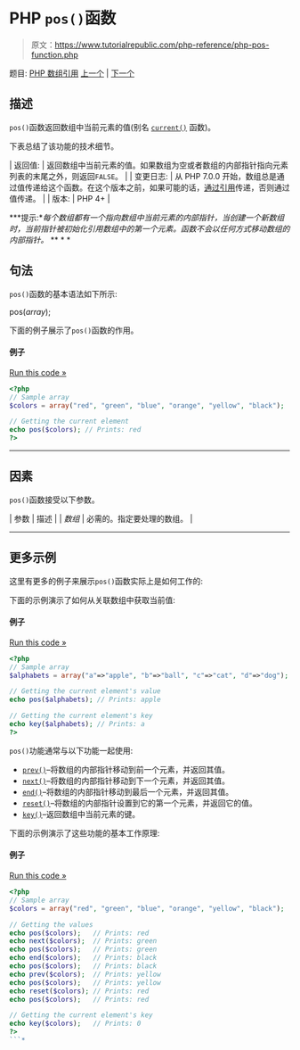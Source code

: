 # PHP `pos()`函数

> 原文：<https://www.tutorialrepublic.com/php-reference/php-pos-function.php>

题目: [PHP 数组引用](php-array-functions.php) [上一个](php-next-function.php) | [下一个](php-prev-function.php)

## 描述

`pos()`函数返回数组中当前元素的值(别名 [`current()`](php-pos-function.php) 函数)。

下表总结了该功能的技术细节。

| 返回值: | 返回数组中当前元素的值。如果数组为空或者数组的内部指针指向元素列表的末尾之外，则返回`FALSE`。 |
| 变更日志: | 从 PHP 7.0.0 开始，数组总是通过值传递给这个函数。在这个版本之前，如果可能的话，[通过引用](/php-tutorial/php-functions.php#pass-arguments-by-reference)传递，否则通过值传递。 |
| 版本: | PHP 4+ |

 ***提示:**每个数组都有一个指向数组中当前元素的内部指针，当创建一个新数组时，当前指针被初始化引用数组中的第一个元素。函数不会以任何方式移动数组的内部指针。*  ** * *

## 句法

`pos()`函数的基本语法如下所示:

pos(*array*);

下面的例子展示了`pos()`函数的作用。

#### 例子

[Run this code »](../codelab.php?topic=php&file=using-pos-function-for-indexed-array "Run this code to view the output")

```php
<?php
// Sample array
$colors = array("red", "green", "blue", "orange", "yellow", "black");

// Getting the current element 
echo pos($colors); // Prints: red
?>
```

* * *

## 因素

`pos()`函数接受以下参数。

| 参数 | 描述 |
| *数组* | 必需的。指定要处理的数组。 |

* * *

## 更多示例

这里有更多的例子来展示`pos()`函数实际上是如何工作的:

下面的示例演示了如何从关联数组中获取当前值:

#### 例子

[Run this code »](../codelab.php?topic=php&file=using-pos-function-for-associative-array "Run this code to view the output")

```php
<?php
// Sample array
$alphabets = array("a"=>"apple", "b"=>"ball", "c"=>"cat", "d"=>"dog");

// Getting the current element's value
echo pos($alphabets); // Prints: apple

// Getting the current element's key
echo key($alphabets); // Prints: a
?>
```

`pos()`功能通常与以下功能一起使用:

*   [`prev()`](php-prev-function.php)–将数组的内部指针移动到前一个元素，并返回其值。
*   [`next()`](php-next-function.php)–将数组的内部指针移动到下一个元素，并返回其值。
*   [`end()`](php-end-function.php)–将数组的内部指针移动到最后一个元素，并返回其值。
*   [`reset()`](php-reset-function.php)–将数组的内部指针设置到它的第一个元素，并返回它的值。
*   [`key()`](php-key-function.php)–返回数组中当前元素的键。

下面的示例演示了这些功能的基本工作原理:

#### 例子

[Run this code »](../codelab.php?topic=php&file=using-pos-with-other-related-functions "Run this code to view the output")

```php
<?php
// Sample array
$colors = array("red", "green", "blue", "orange", "yellow", "black");

// Getting the values 
echo pos($colors);   // Prints: red
echo next($colors);  // Prints: green
echo pos($colors);   // Prints: green
echo end($colors);   // Prints: black
echo pos($colors);   // Prints: black
echo prev($colors);  // Prints: yellow
echo pos($colors);   // Prints: yellow
echo reset($colors); // Prints: red
echo pos($colors);   // Prints: red

// Getting the current element's key
echo key($colors);   // Prints: 0
?>
```*